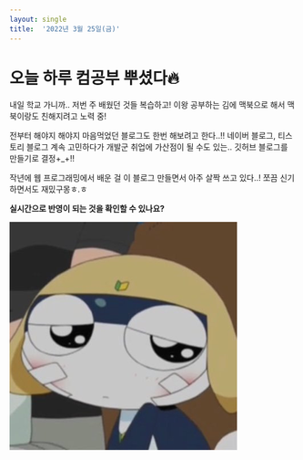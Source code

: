 ```yaml
---
layout: single
title:  '2022년 3월 25일(금)'
---
```


# 오늘 하루 컴공부 뿌셨다🔥

내일 학교 가니까.. 저번 주 배웠던 것들 복습하고!
이왕 공부하는 김에 맥북으로 해서 맥북이랑도 친해지려고 노력 중!

전부터 해야지 해야지 마음먹었던 블로그도 한번 해보려고 한다..!!
네이버 블로그, 티스토리 블로그 계속 고민하다가
개발군 취업에 가산점이 될 수도 있는.. 깃허브 블로그를 만들기로 결정+_+!!

작년에 웹 프로그래밍에서 배운 걸 이 블로그 만들면서 아주 살짝 쓰고 있다..!
쪼끔 신기하면서도 재밌구몽ㅎ.ㅎ



**실시간으로 반영이 되는 것을 확인할 수 있나요?**

![타마마](../images/2022-03-25-first/타마마.jpg)
